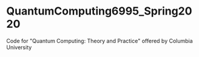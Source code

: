 # QuantumComputing6995_Spring2020
Code for "Quantum Computing: Theory and Practice" offered by Columbia University
